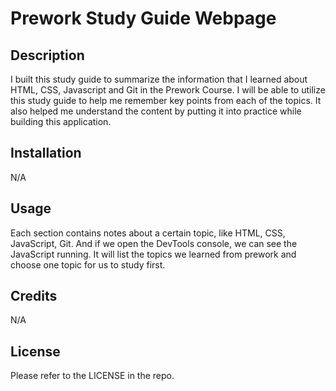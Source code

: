 # Prework Study Guide Webpage

## Description

I built this study guide to summarize the information that I learned about HTML, CSS, Javascript and Git in the Prework Course. I will be able to utilize this study guide to help me remember key points from each of the topics. It also helped me understand the content by putting it into practice while building this application. 
## Installation

N/A

## Usage

Each section contains notes about a certain topic, like HTML, CSS, JavaScript, Git. And if we open the DevTools console, we can see the JavaScript running. It will list the topics we learned from prework and choose one topic for us to study first.

## Credits

N/A

## License

Please refer to the LICENSE in the repo.


